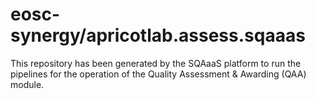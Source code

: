 <!--
SPDX-FileCopyrightText: Copyright contributors to the Software Quality Assurance as a Service (SQAaaS) project <sqaaas@ibergrid.eu>

SPDX-License-Identifier: GPL-3.0-only
-->

# eosc-synergy/apricotlab.assess.sqaaas
This repository has been generated by the SQAaaS platform to run the pipelines
for the operation of the
Quality Assessment & Awarding (QAA)
module.